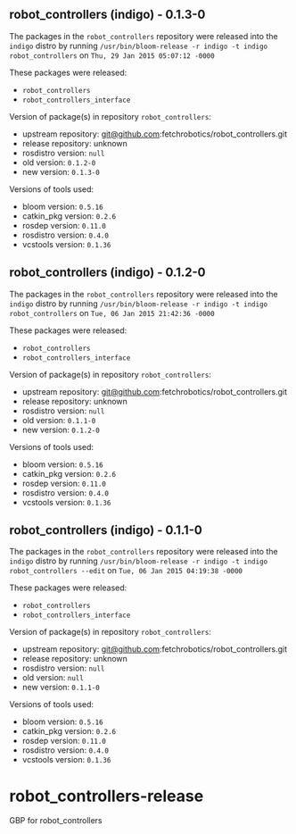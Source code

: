 ## robot_controllers (indigo) - 0.1.3-0

The packages in the `robot_controllers` repository were released into the `indigo` distro by running `/usr/bin/bloom-release -r indigo -t indigo robot_controllers` on `Thu, 29 Jan 2015 05:07:12 -0000`

These packages were released:
- `robot_controllers`
- `robot_controllers_interface`

Version of package(s) in repository `robot_controllers`:
- upstream repository: git@github.com:fetchrobotics/robot_controllers.git
- release repository: unknown
- rosdistro version: `null`
- old version: `0.1.2-0`
- new version: `0.1.3-0`

Versions of tools used:
- bloom version: `0.5.16`
- catkin_pkg version: `0.2.6`
- rosdep version: `0.11.0`
- rosdistro version: `0.4.0`
- vcstools version: `0.1.36`


## robot_controllers (indigo) - 0.1.2-0

The packages in the `robot_controllers` repository were released into the `indigo` distro by running `/usr/bin/bloom-release -r indigo -t indigo robot_controllers` on `Tue, 06 Jan 2015 21:42:36 -0000`

These packages were released:
- `robot_controllers`
- `robot_controllers_interface`

Version of package(s) in repository `robot_controllers`:
- upstream repository: git@github.com:fetchrobotics/robot_controllers.git
- release repository: unknown
- rosdistro version: `null`
- old version: `0.1.1-0`
- new version: `0.1.2-0`

Versions of tools used:
- bloom version: `0.5.16`
- catkin_pkg version: `0.2.6`
- rosdep version: `0.11.0`
- rosdistro version: `0.4.0`
- vcstools version: `0.1.36`


## robot_controllers (indigo) - 0.1.1-0

The packages in the `robot_controllers` repository were released into the `indigo` distro by running `/usr/bin/bloom-release -r indigo -t indigo robot_controllers --edit` on `Tue, 06 Jan 2015 04:19:38 -0000`

These packages were released:
- `robot_controllers`
- `robot_controllers_interface`

Version of package(s) in repository `robot_controllers`:
- upstream repository: git@github.com:fetchrobotics/robot_controllers.git
- release repository: unknown
- rosdistro version: `null`
- old version: `null`
- new version: `0.1.1-0`

Versions of tools used:
- bloom version: `0.5.16`
- catkin_pkg version: `0.2.6`
- rosdep version: `0.11.0`
- rosdistro version: `0.4.0`
- vcstools version: `0.1.36`


robot_controllers-release
=========================

GBP for robot_controllers
